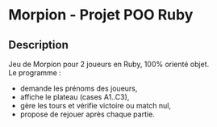 # Morpion - Projet POO Ruby

## Description
Jeu de Morpion pour 2 joueurs en Ruby, 100% orienté objet.  
Le programme :
- demande les prénoms des joueurs,
- affiche le plateau (cases A1..C3),
- gère les tours et vérifie victoire ou match nul,
- propose de rejouer après chaque partie.